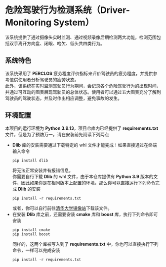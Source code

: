 # 危险驾驶行为检测系统（Driver-Monitoring System）

该系统提供了通过摄像头实时监测、通过视频录像后期检测两大功能，检测范围包括双手离开方向盘、闭眼、哈欠、低头共四类行为。

## 系统特色

该系统采用了 __PERCLOS__ 疲劳程度评价指标来评价驾驶员的疲劳程度，并提供参考值供使用者分析驾驶员的疲劳状态。
<br>此外，该系统在实时监测驾驶员行为期间，会记录各个危险驾驶行为的出现时间，并通过可互动的图表展现驾驶员的总体状态。使用者可以通过五大图表充分了解到驾驶员的驾驶状态，并及时作出相应调整，避免事故的发生。

## 环境配置

本项目的运行环境为 __Python 3.9.13__，项目仓库内已经提供了 __requirements.txt__ 文件，但是为了预防万一，请在安装前先阅读下列两点
+ __Dlib__ 库的安装需要通过下载特定的 whl 文件才能完成！如果直接通过在终端输入命令 
    ```
    pip install dlib
    ```
  将无法正常安装并有报错信息。
  <br>你需要自行下载 __Dlib__ 的 whl 文件，由于本仓库提供有 __Python 3.9__ 版本的文件，因此如果你是在相同版本上配置的环境，那么你可以直接运行下列命令完成 __Dlib__ 的安装
    ```
    pip install -r requirements.txt
    ```
    或者，你可以自行前往[清华大学镜像站](https://pypi.tuna.tsinghua.edu.cn/simple/dlib-bin/)下载该文件。
+ 在安装 __Dlib__ 库之前，还需要安装 __cmake__ 库和 __boost__ 库，执行下列命令即可安装
    ```
    pip install cmake
    pip install boost
    ```
  同样的，这两个库被写入到了 __requirements.txt__ 中，你也可以直接执行下列命令，一样可以完成安装
    ```
    pip install -r requirements.txt
    ```